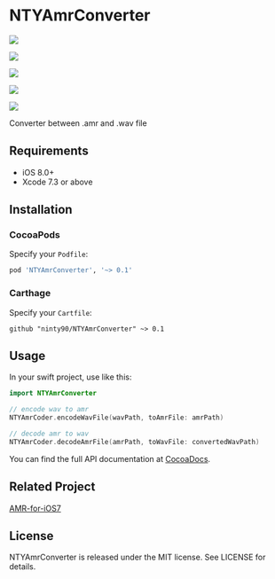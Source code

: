 # NTYAmrConverter

<p align="left">

<a href="https://travis-ci.org/ninty90/NTYAmrConverter"><img src="https://travis-ci.org/ninty90/NTYAmrConverter.svg?branch=master"></a>

<a href="https://github.com/Carthage/Carthage/"><img src="https://img.shields.io/badge/Carthage-compatible-4BC51D.svg?style=flat"></a>

<a href="http://cocoadocs.org/docsets/NTYAmrConverter"><img src="https://img.shields.io/cocoapods/v/NTYAmrConverter.svg?style=flat"></a>

<a href="https://raw.githubusercontent.com/ninty90/NTYAmrConverter/master/LICENSE"><img src="https://img.shields.io/cocoapods/l/NTYAmrConverter.svg?style=flat"></a>

<a href="http://cocoadocs.org/docsets/NTYAmrConverter"><img src="https://img.shields.io/cocoapods/p/NTYAmrConverter.svg?style=flat"></a>

</p>

Converter between .amr and .wav file

## Requirements

* iOS 8.0+
* Xcode 7.3 or above

## Installation

### CocoaPods

Specify your `Podfile`:

``` ruby
pod 'NTYAmrConverter', '~> 0.1'
```

### Carthage

Specify your `Cartfile`:

``` ogdl
github "ninty90/NTYAmrConverter" ~> 0.1
```

## Usage

In your swift project, use like this:

``` swift
import NTYAmrConverter

// encode wav to amr
NTYAmrCoder.encodeWavFile(wavPath, toAmrFile: amrPath)

// decode amr to wav
NTYAmrCoder.decodeAmrFile(amrPath, toWavFile: convertedWavPath)

```

You can find the full API documentation at [CocoaDocs](http://cocoadocs.org/docsets/NTYAmrConverter/).

## Related Project
[AMR-for-iOS7](https://github.com/ninty90/AMR-for-iOS7)

## License

NTYAmrConverter is released under the MIT license. See LICENSE for details.
